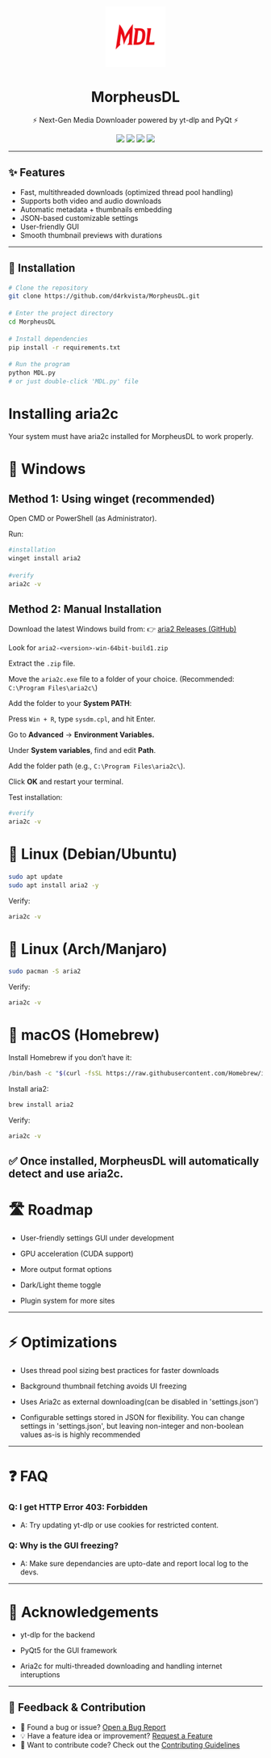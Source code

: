 <p align="center">
  <img src="https://raw.githubusercontent.com/d4rkvista/MorpheusDL/main/icon.png" alt="MorpheusDL Logo" width="120" />
</p>

<h1 align="center">MorpheusDL</h1>
<p align="center">⚡ Next-Gen Media Downloader powered by yt-dlp and PyQt ⚡</p>

<p align="center">
  <a href="https://github.com/d4rkvista/MorpheusDL/stargazers"><img src="https://img.shields.io/github/stars/d4rkvista/MorpheusDL?style=flat-square" /></a>
  <a href="https://github.com/d4rkvista/MorpheusDL/blob/main/LICENSE"><img src="https://img.shields.io/github/license/d4rkvista/MorpheusDL?style=flat-square" /></a>
  <a href="https://www.python.org/"><img src="https://img.shields.io/badge/Python-3.10+-blue.svg?style=flat-square" /></a>
  <a href="https://github.com/d4rkvista/MorpheusDL/commits/main"><img src="https://img.shields.io/github/last-commit/d4rkvista/MorpheusDL?style=flat-square" /></a>
</p>

---

## ✨ Features
- Fast, multithreaded downloads (optimized thread pool handling)
- Supports both video and audio downloads
- Automatic metadata + thumbnails embedding
- JSON-based customizable settings
- User-friendly GUI
- Smooth thumbnail previews with durations

---

## 🚀 Installation
```bash
# Clone the repository
git clone https://github.com/d4rkvista/MorpheusDL.git

# Enter the project directory
cd MorpheusDL

# Install dependencies
pip install -r requirements.txt

# Run the program
python MDL.py
# or just double-click 'MDL.py' file
```
# Installing aria2c

Your system must have aria2c installed for MorpheusDL to work properly.

# 🔹 Windows
## Method 1: Using winget (recommended)

Open CMD or PowerShell (as Administrator).

Run:
```bash
#installation
winget install aria2

#verify
aria2c -v
```
## Method 2: Manual Installation

Download the latest Windows build from:
👉 <a href=https://github.com/aria2/aria2/releases> aria2 Releases (GitHub) </a>

Look for ` aria2-<version>-win-64bit-build1.zip `

Extract the `.zip` file.

Move the `aria2c.exe` file to a folder of your choice.
(Recommended: `C:\Program Files\aria2c\`)

Add the folder to your <b>System PATH</b>:

Press `Win + R`, type `sysdm.cpl`, and hit Enter.

Go to <b>Advanced</b> → <b>Environment Variables.</b>

Under <b>System variables</b>, find and edit <b>Path</b>.

Add the folder path (e.g., `C:\Program Files\aria2c\`).

Click <b>OK</b> and restart your terminal.

Test installation:
```bash
#verify
aria2c -v
```
# 🔹 Linux (Debian/Ubuntu)
```bash
sudo apt update
sudo apt install aria2 -y
```

Verify:
```bash
aria2c -v
```
# 🔹 Linux (Arch/Manjaro)
```bash
sudo pacman -S aria2
```
Verify:
```bash
aria2c -v
```

# 🔹 macOS (Homebrew)

Install Homebrew if you don’t have it:
```bash
/bin/bash -c "$(curl -fsSL https://raw.githubusercontent.com/Homebrew/install/HEAD/install.sh)"
```

Install aria2:
```bash
brew install aria2
```

Verify:
```bash
aria2c -v
```
✅ Once installed, MorpheusDL will automatically detect and use aria2c.
---
# 🛣 Roadmap

- User-friendly settings GUI under development 

- GPU acceleration (CUDA support)

- More output format options

- Dark/Light theme toggle

- Plugin system for more sites
---
# ⚡ Optimizations

- Uses thread pool sizing best practices for faster downloads

- Background thumbnail fetching avoids UI freezing

- Uses Aria2c as external downloading(can be disabled in 'settings.json')

- Configurable settings stored in JSON for flexibility. You can change settings in 'settings.json', but leaving non-integer and non-boolean  values as-is is highly recommended
---
# ❓ FAQ

### Q: I get HTTP Error 403: Forbidden

- A: Try updating yt-dlp or use cookies for restricted content.

### Q: Why is the GUI freezing?

- A: Make sure dependancies are upto-date and report local log to the devs.
---
# 🙏 Acknowledgements

- yt-dlp for the backend

- PyQt5 for the GUI framework

- Aria2c for multi-threaded downloading and handling internet interuptions


---

## 📨 Feedback & Contribution
- 🐛 Found a bug or issue? [Open a Bug Report](https://github.com/d4rkvista/MorpheusDL/issues/new?labels=bug)
- 💡 Have a feature idea or improvement? [Request a Feature](https://github.com/d4rkvista/MorpheusDL/issues/new?labels=enhancement)
- 🔧 Want to contribute code? Check out the [Contributing Guidelines](CONTRIBUTING.md)

